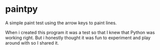 # paintpy
A simple paint test using the arrow keys to paint lines.

When i created this program it was a test so that I knew that Python was working right.  But i honestly thought it was fun to experiment and play around with so I shared it.

